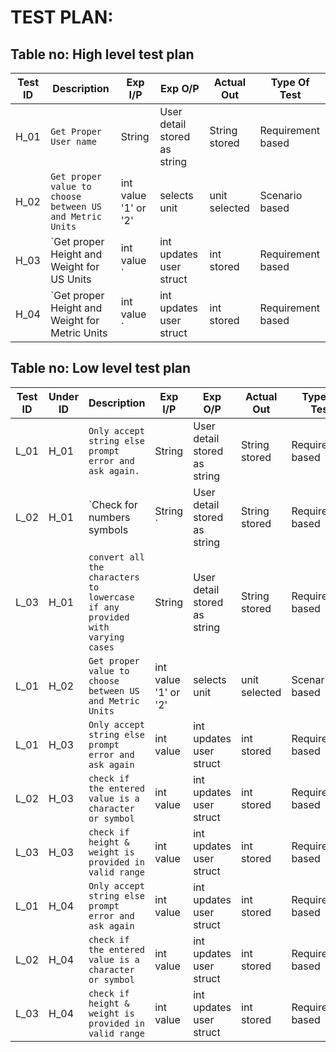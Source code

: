 # TEST PLAN:

## Table no: High level test plan

| **Test ID** | **Description**                                              | **Exp I/P** | **Exp O/P** | **Actual Out** |**Type Of Test**  |    
|-------------|--------------------------------------------------------------|------------|-------------|----------------|------------------|
|  H_01       |`Get Proper User name`|  String | User detail stored as string|String stored|Requirement based |
|  H_02       |`Get proper value to choose between US and Metric Units`|  int value '1' or '2' |selects unit |unit selected |Scenario based   |
|  H_03       |`Get proper Height and Weight for US Units|  int value `|int updates user struct |int stored |Requirement based    |
|  H_04       |`Get proper Height and Weight for Metric Units| int value `|int updates user struct|int stored|Requirement based    |

## Table no: Low level test plan

| **Test ID**| **Under ID** | **Description**                                              | **Exp I/P** | **Exp O/P** | **Actual Out** |**Type Of Test**  |    
|-------------|-----|---------------------------------------------------------|------------|-------------|----------------|------------------|
|  L_01 |  H_01    |`Only accept string else prompt error and ask again.`|  String | User detail stored as string|String stored|Requirement based |
|  L_02 |  H_01    |`Check for numbers symbols|  String `| User detail stored as string|String stored|Requirement based |
|  L_03 |  H_01    |`convert all the characters to lowercase if any provided with varying cases`|  String | User detail stored as string|String stored|Requirement based |
|  L_01  | H_02      |`Get proper value to choose between US and Metric Units`|  int value '1' or '2' |selects unit |unit selected |Scenario based   |
|  L_01 | H_03       |`Only accept string else prompt error and ask again`|  int value |int updates user struct |int stored |Requirement based    |
|  L_02 | H_03       |`check if the entered value is a character or symbol`|  int value |int updates user struct |int stored |Requirement based    |
|  L_03 | H_03       |`check if height & weight is provided in valid range`|  int value |int updates user struct |int stored |Requirement based    |
|  L_01 | H_04       |`Only accept string else prompt error and ask again`|  int value |int updates user struct |int stored |Requirement based    |
|  L_02 | H_04       |`check if the entered value is a character or symbol`|  int value |int updates user struct |int stored |Requirement based    |
|  L_03 | H_04       |`check if height & weight is provided in valid range`|  int value |int updates user struct |int stored |Requirement based    |
